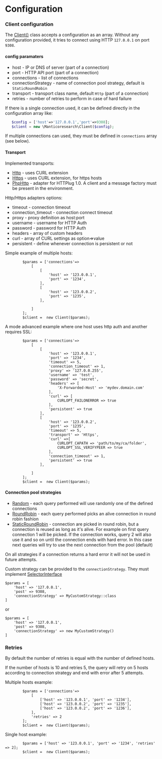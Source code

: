 # Configuration


### Client configuration


The [Client()](https://manticoresoftware.github.io/manticoresearch-php/class-Manticoresearch.Client.html) class accepts a configuration as an array. 
Without any configuration provided, it tries to connect using HTTP `127.0.0.1` on port `9308`.


#### config paramaters


*  host -  IP or DNS of server (part of a connection)
*  port -   HTTP API port (part of a connection)
*  connections - list of connections
*  connectionStrategy - name of connection pool strategy, default is `StaticRoundRobin`
*  transport -  transport class name, default `Http` (part of a connection)
*  retries - number of retries to perform in case of hard failure 

If there is a single connection used, it can be defined directly in the configuration array like:

```php
   $config = ['host'=>'127.0.0.1','port'=>9308];
   $client = new \Manticoresearch\Client($config);
```

If multiple connections can used, they must be defined in `connections` array (see below). 

#### Transport

Implemented transports:

* [Http](https://manticoresoftware.github.io/manticoresearch-php/class-Manticoresearch.Transport.Http.html) -  uses CURL extension
* [Https](https://manticoresoftware.github.io/manticoresearch-php/class-Manticoresearch.Transport.Https.html)  -  uses CURL extension, for https hosts
* [PhpHttp](https://manticoresoftware.github.io/manticoresearch-php/class-Manticoresearch.Transport.PhpHttp.html) - adapter for HTTPlug 1.0. A client and a message factory must be present in the environment.

Http/Https adapters options:

*  timeout -  connection timeout
*  connection_timeout - connection connect timeout
*  proxy  -  proxy definition as  host:port
*  username - username for HTTP Auth
*  password - password for HTTP Auth
*  headers - array of custom headers
*  curl - array of CURL settings as option=>value 
*  persistent -  define whenever connection is persistent or not

Simple example of multiple hosts:
```
        $params = ['connections'=>
            [
                [
                    'host' => '123.0.0.1',
                    'port' => '1234',
                ],
                [
                    'host' => '123.0.0.2',
                    'port' => '1235',
                ],

            ]
        ];
        $client =  new Client($params);
```


A mode advanced example where one host uses http auth and another requires SSL:

```
        $params = ['connections'=>
            [
                [
                    'host' => '123.0.0.1',
                    'port' => '1234',
                    'timeout' => 5,
                    'connection_timeout' => 1,
                    'proxy' => '127.0.0.255',
                    'username' => 'test',
                    'password' => 'secret',
                    'headers' => [
                        'X-Forwarded-Host' => 'mydev.domain.com'
                    ],
                    'curl' => [
                        CURLOPT_FAILONERROR => true
                    ],
                    'persistent' => true
                ],
                [
                    'host' => '123.0.0.2',
                    'port' => '1235',
                    'timeout' => 5,
                    'transport' => 'Https',
                    'curl' =>[
                        CURLOPT_CAPATH => 'path/to/my/ca/folder',
                        CURLOPT_SSL_VERIFYPEER => true
                    ],
                    'connection_timeout' => 1,
                    'persistent' => true
                ],

            ]
        ];
        $client =  new Client($params);
```

#### Connection pool strategies


* [Random](https://manticoresoftware.github.io/manticoresearch-php/class-Manticoresearch.Connection.Strategy.Random.html) - each query performed will use randomly one of the defined connections
* [RoundRobin](https://manticoresoftware.github.io/manticoresearch-php/class-Manticoresearch.Connection.Strategy.RoundRobin.html) -  each query performed picks an alive connection in round robin fashion  
* [StaticRoundRobin](https://manticoresoftware.github.io/manticoresearch-php/class-Manticoresearch.Connection.Strategy.StaticRoundRobin.html) - connection are picked in round robin, but a connection is reused as long as it's alive. For example on first query connection 1 will be picked. If the connection works, query 2 will also use it and so on until the connection ends with hard error. In this case next queries will try to use the next connection from the pool (default)

On all strategies if a connection returns a hard error it will not be used in future attempts.

Custom strategy can be provided to the `connectionStrategy`. They must implement [SelectorInterface](https://manticoresoftware.github.io/manticoresearch-php/interface-Manticoresearch.Connection.Strategy.SelectorInterface.html)

```
$params = [
    'host' => '127.0.0.1',
    'post' => 9308,
    'connectionStrategy' => MyCustomStrategy::class
]
```
or 
```
$params = [
    'host' => '127.0.0.1',
    'post' => 9308,
    'connectionStrategy' => new MyCustomStrategy()
]
```

### Retries

By default the number of retries is equal with the number of defined hosts. 

If the number of hosts is 10 and retries 5, the query will retry on 5 hosts according to connection strategy and end with error after 5 attempts. 

Multiple hosts example:

```
        $params = ['connections'=>
            [
                ['host' => '123.0.0.1', 'port' => '1234'],
                ['host' => '123.0.0.2', 'port' => '1235'],
                ['host' => '123.0.0.2', 'port' => '1236'],
            ],
            'retries' => 2
        ];
        $client =  new Client($params);
```

Single host example:

```
        $params = ['host' => '123.0.0.1', 'port' => '1234', 'retries' => 2];
        $client =  new Client($params);
```